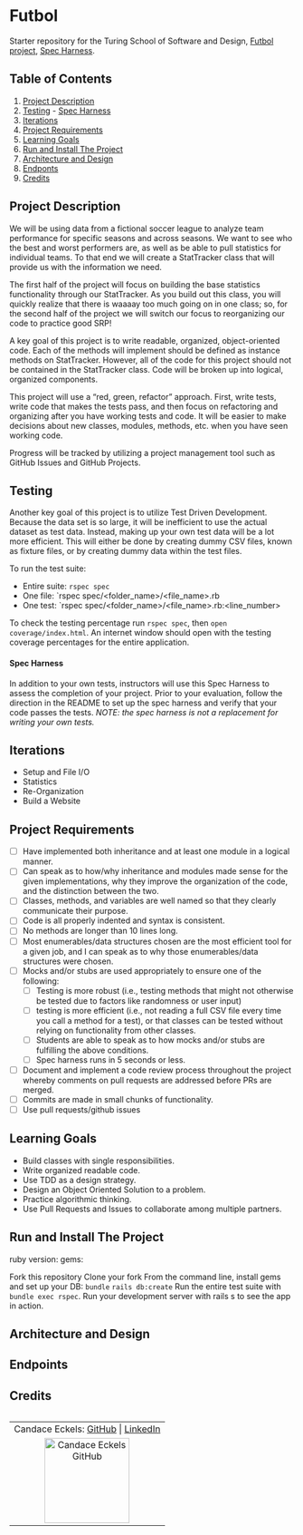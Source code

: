 # Futbol

Starter repository for the Turing School of Software and Design, [Futbol project](https://backend.turing.edu/module1/projects/futbol/), [Spec Harness](https://github.com/turingschool-examples/futbol_spec_harness/blob/main/spec/stat_tracker_spec.rb).

## Table of Contents
  1. [Project Description](#project-description)
  2. [Testing](#testing)
    - [Spec Harness](#spec-harness)
  3. [Iterations](#iterations)
  4. [Project Requirements](#project-requirements)
  5. [Learning Goals](#learning-goals)
  6. [Run and Install The Project](#run-and-install-the-project)
  7. [Architecture and Design](#architecture-and-design)
  8. [Endponts](#endpoints)
  9. [Credits](#credits)

## Project Description
We will be using data from a fictional soccer league to analyze team performance for specific seasons and across seasons. We want to see who the best and worst performers are, as well as be able to pull statistics for individual teams. To that end we will create a StatTracker class that will provide us with the information we need.

The first half of the project will focus on building the base statistics functionality through our StatTracker. As you build out this class, you will quickly realize that there is waaaay too much going on in one class; so, for the second half of the project we will switch our focus to reorganizing our code to practice good SRP!

A key goal of this project is to write readable, organized, object-oriented code. Each of the methods will implement should be defined as instance methods on StatTracker. However, all of the code for this project should not be contained in the StatTracker class. Code will be broken up into logical, organized components.

This project will use a “red, green, refactor” approach. First, write tests, write code that makes the tests pass, and then focus on refactoring and organizing after you have working tests and code. It will be easier to make decisions about new classes, modules, methods, etc. when you have seen working code.

Progress will be tracked by utilizing a project management tool such as GitHub Issues and GitHub Projects.

## Testing
Another key goal of this project is to utilize Test Driven Development. Because the data set is so large, it will be inefficient to use the actual dataset as test data. Instead, making up your own test data will be a lot more efficient. This will either be done by creating dummy CSV files, known as fixture files, or by creating dummy data within the test files.

To run the test suite:
 - Entire suite: `rspec spec`
 - One file: `rspec spec/<folder_name>/<file_name>.rb
 - One test: `rspec spec/<folder_name>/<file_name>.rb:<line_number>

To check the testing percentage run `rspec spec`, then `open coverage/index.html`. An internet window should open with the testing coverage percentages for the entire application.

#### Spec Harness
In addition to your own tests, instructors will use this Spec Harness to assess the completion of your project. Prior to your evaluation, follow the direction in the README to set up the spec harness and verify that your code passes the tests. *NOTE: the spec harness is not a replacement for writing your own tests.*

## Iterations
  - Setup and File I/O
  - Statistics
  - Re-Organization
  - Build a Website

## Project Requirements
  - [ ] Have implemented both inheritance and at least one module in a logical manner. 
  - [ ] Can speak as to how/why inheritance and modules made sense for the given implementations, 
    why they improve the organization of the code, and the distinction between the two.
  - [ ] Classes, methods, and variables are well named so that they clearly communicate their purpose. 
  - [ ] Code is all properly indented and syntax is consistent. 
  - [ ] No methods are longer than 10 lines long. 
  - [ ] Most enumerables/data structures chosen are the most efficient tool for a given job, 
    and I can speak as to why those enumerables/data structures were chosen.
  - [ ] Mocks and/or stubs are used appropriately to ensure one of the following: 
    - [ ] Testing is more robust (i.e., testing methods that might not otherwise be tested due to factors like randomness or user input) 
    - [ ] testing is more efficient (i.e., not reading a full CSV file every time you call a method for a test), 
      or that classes can be tested without relying on functionality from other classes. 
    - [ ] Students are able to speak as to how mocks and/or stubs are fulfilling the above conditions. 
    - [ ] Spec harness runs in 5 seconds or less.
  - [ ] Document and implement a code review process throughout the project whereby comments on pull requests are addressed before PRs are merged. 
  - [ ] Commits are made in small chunks of functionality. 
  - [ ] Use pull requests/github issues

## Learning Goals
  - Build classes with single responsibilities.
  - Write organized readable code.
  - Use TDD as a design strategy.
  - Design an Object Oriented Solution to a problem.
  - Practice algorithmic thinking.
  - Use Pull Requests and Issues to collaborate among multiple partners.

## Run and Install The Project
  ruby version:
  gems:

  Fork this repository
  Clone your fork
  From the command line, install gems and set up your DB:
    `bundle`
    `rails db:create`
  Run the entire test suite with `bundle exec rspec`.
  Run your development server with rails s to see the app in action.

## Architecture and Design
## Endpoints

## Credits
<table align="left">
    <tr>
        <td align="left"> Candace Eckels: <a href="https://github.com/cece-132">GitHub</a> | <a href="https://www.linkedin.com/in/candace-eckels-b66089201/">LinkedIn</a></td>
    </tr>
<td align="center"><img src="https://avatars.githubusercontent.com/u/100653933?v=4" alt="Candace Eckels GitHub"
 width="150" height="auto" /></td>
 </table>
